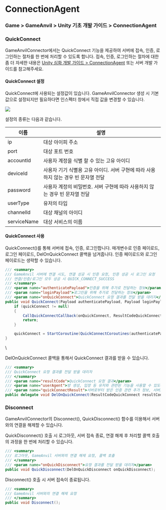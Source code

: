 # ConnectionAgent

### Game > GameAnvil > Unity 기초 개발 가이드 > ConnectionAgent

### QuickConnect

GameAnvilConnector에서는 QuickConnect 기능을 제공하여 서버에 접속, 인증, 로그인하는 절차를 한 번에 처리할 수 있도록 합니다. 접속, 인증, 로그인하는 절차에 대한 좀 더 자세한 내용은 [Unity 심화 개발 가이드 > ConnectionAgent](../unity-advanced/unity-advanced-02-connection-agent.md) 또는 서버 개발 가이드를 참고해주세요.

#### QuickConnect 설정

QuickConnect에 사용되는 설정값이 있습니다. GameAnvilConnector 생성 시 기본값으로 설정되지만 필요하다면 인스펙터 창에서 직접 값을 변경할 수 있습니다.

![](https://static.toastoven.net/prod\_gameanvil/images/unity-basic/03-connection-agent/01-config.png)

설정의 종류는 다음과 같습니다.

| 이름          | 설명                                               |
| ----------- | ------------------------------------------------ |
| ip          | 대상 아이피 주소                                        |
| port        | 대상 포트 번호                                         |
| accountId   | 사용자 계정을 식별 할 수 있는 고유 아이디                         |
| deviceId    | 사용자 기기 식별용 고유 아이디. 서버 구현에 따라 사용하지 않는 경우 빈 문자열 전달 |
| password    | 사용자 계정의 비밀번호. 서버 구현에 따라 사용하지 않는 경우 빈 문자열 전달      |
| userType    | 유저의 타입                                           |
| channelId   | 대상 채널의 아이디                                       |
| serviceName | 대상 서비스의 이름                                       |

#### QuickConnect 사용

QuickConnect()를 통해 서버에 접속, 인증, 로그인합니다. 매개변수로 인증 페이로드, 로그인 페이로드, DelOnQuickConnect 콜백을 넘겨줍니다. 인증 페이로드와 로그인 페이로드는 생략할 수 있습니다.

```c#
/// <summary>
/// GameAnvil 서버에 연결 시도, 연결 성공 시 인증 요청, 인증 성공 시 로그인 요청
/// 연결/인증/로그인 모두 성공 시 QUICK_CONNECT_SUCCESS
/// </summary>
/// <param name="authenticatePayload">인증을 위해 추가로 전달하는 정보</param>
/// <param name="loginPayload">로그인을 위해 추가로 전달하는 정보</param>
/// <param name="onQuickConnect">QuickConnect 요청 결과를 전달 받을 대리자</param>
public void QuickConnect(Payload authenticatePayload, Payload loginPayload, DelOnQuickConnect onQuickConnect){
    if (quickConnect != null)
    {
        CallQuickConnectCallback(onQuickConnect, ResultCodeQuickConnect.QUICK_CONNECT_ALREADY_REQUESTED, null, null);
        return;
    }

    quickConnect = StartCoroutine(QuickConnectCoroutines(authenticatePayload, loginPayload, onQuickConnect, new QuickConnectResult()));
}
```

\


DelOnQuickConnect 콜백을 통해서 QuickConnect 결과를 받을 수 있습니다.

```c#
/// <summary>
/// QuickConnect 요청 결과를 전달 받을 대리자
/// </summary>
/// <param name="resultCode">QuickConnect 요청 결과</param>
/// <param name="userAgent">방 생성, 입장 등 유저와 관련된 기능을 사용할 수 있도록 해주는 에이전트</param>
/// <param name="quickConnectResult">서버로부터 받은 인증 관련 추가 정보, 서버로부터 받은 로그인 관련 추가 정보, 연결 요청 결과, 인증 요청 결과, 로그인 요청 결과 묶음</param>
public delegate void DelOnQuickConnect(ResultCodeQuickConnect resultCode, UserAgent userAgent, QuickConnectResult quickConnectResult);
```

### Disconnect

GameAnvilConnector의 Disconnect(), QuickDisconnect() 함수를 이용해서 서버와의 연결을 해제할 수 있습니다.

QuickDisconnect() 호출 시 로그아웃, 서버 접속 종료, 연결 해제 후 처리할 콜백 호출의 과정을 한 번에 처리할 수 있습니다.

```c#
/// <summary>
/// 로그아웃, GameAnvil 서버와의 연결 해제 요청, 콜백 호출
/// </summary>
/// <param name="onQuickDisconnect">요청 결과를 전달 받을 대리자</param>
public void QuickDisconnect(DelOnQuickDisconnect onQuickDisconnect);
```

Disconnect() 호출 시 서버 접속이 종료됩니다.

```c#
/// <summary>
/// GameAnvil 서버와의 연결 해제 요청
/// </summary>
public void Disconnect();
```
